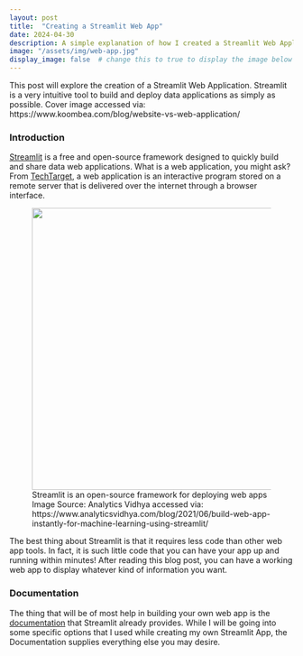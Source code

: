 ```yaml
---
layout: post
title:  "Creating a Streamlit Web App"
date: 2024-04-30
description: A simple explanation of how I created a Streamlit Web Application
image: "/assets/img/web-app.jpg"
display_image: false  # change this to true to display the image below the banner 
---
```

<p class="intro"><span class="dropcap">T</span>his post will explore the creation of a Streamlit Web Application. Streamlit is a very intuitive tool to build and deploy data applications as simply as possible. Cover image accessed via: https://www.koombea.com/blog/website-vs-web-application/


### Introduction

[Streamlit](https://streamlit.io/) is a free and open-source framework designed to quickly build and share data web applications. What is a web application, you might ask? From [TechTarget](https://www.techtarget.com/searchsoftwarequality/definition/Web-application-Web-app), a web application is an interactive program stored on a remote server that is delivered over the internet through a browser interface.

<figure>
	<img src="{{site.url}}/{{site.baseurl}}/assets/img/streamlit-logo.jpeg" alt="" style="width: 500px; height=auto;"> 
	<figcaption>Streamlit is an open-source framework for deploying web apps</figcaption>
    <figcaption>Image Source: Analytics Vidhya accessed via: https://www.analyticsvidhya.com/blog/2021/06/build-web-app-instantly-for-machine-learning-using-streamlit/</figcaption>
</figure>

The best thing about Streamlit is that it requires less code than other web app tools. In fact, it is such little code that you can have your app up and running within minutes! After reading this blog post, you can have a working web app to display whatever kind of information you want.


### Documentation

The thing that will be of most help in building your own web app is the [documentation](https://docs.streamlit.io/) that Streamlit already provides. While I will be going into some specific options that I used while creating my own Streamlit App, the Documentation supplies everything else you may desire.